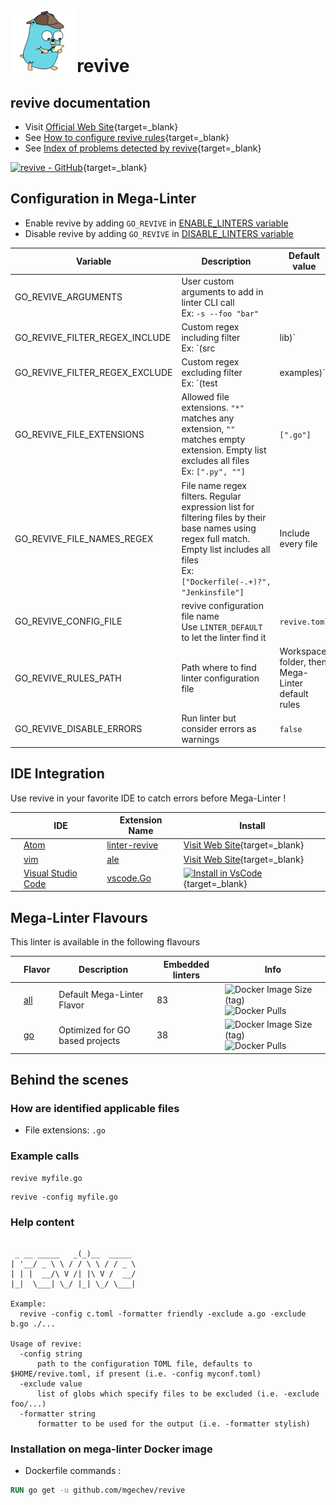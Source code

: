 <!-- markdownlint-disable MD033 MD041 -->
<!-- Generated by .automation/build.py, please do not update manually -->
# <a href="https://revive.run/" target="blank" title="Visit linter Web Site"><img src="https://github.com/mgechev/revive/raw/master/assets/logo.png" alt="revive" height="100px" class="megalinter-logo"></a>revive

## revive documentation

- Visit [Official Web Site](https://revive.run/){target=_blank}
- See [How to configure revive rules](https://revive.run/docs#custom-configuration){target=_blank}
- See [Index of problems detected by revive](https://revive.run/r){target=_blank}

[![revive - GitHub](https://gh-card.dev/repos/mgechev/revive.svg?fullname=)](https://github.com/mgechev/revive){target=_blank}

## Configuration in Mega-Linter

- Enable revive by adding `GO_REVIVE` in [ENABLE_LINTERS variable](https://nvuillam.github.io/mega-linter/configuration/#activation-and-deactivation)
- Disable revive by adding `GO_REVIVE` in [DISABLE_LINTERS variable](https://nvuillam.github.io/mega-linter/configuration/#activation-and-deactivation)

| Variable                       | Description                                                                                                                                                                                  | Default value                                    |
|--------------------------------|----------------------------------------------------------------------------------------------------------------------------------------------------------------------------------------------|--------------------------------------------------|
| GO_REVIVE_ARGUMENTS            | User custom arguments to add in linter CLI call<br/>Ex: `-s --foo "bar"`                                                                                                                     |                                                  |
| GO_REVIVE_FILTER_REGEX_INCLUDE | Custom regex including filter<br/>Ex: `(src|lib)`                                                                                                                                            | Include every file                               |
| GO_REVIVE_FILTER_REGEX_EXCLUDE | Custom regex excluding filter<br/>Ex: `(test|examples)`                                                                                                                                      | Exclude no file                                  |
| GO_REVIVE_FILE_EXTENSIONS      | Allowed file extensions. `"*"` matches any extension, `""` matches empty extension. Empty list excludes all files<br/>Ex: `[".py", ""]`                                                      | `[".go"]`                                        |
| GO_REVIVE_FILE_NAMES_REGEX     | File name regex filters. Regular expression list for filtering files by their base names using regex full match. Empty list includes all files<br/>Ex: `["Dockerfile(-.+)?", "Jenkinsfile"]` | Include every file                               |
| GO_REVIVE_CONFIG_FILE          | revive configuration file name</br>Use `LINTER_DEFAULT` to let the linter find it                                                                                                            | `revive.toml`                                    |
| GO_REVIVE_RULES_PATH           | Path where to find linter configuration file                                                                                                                                                 | Workspace folder, then Mega-Linter default rules |
| GO_REVIVE_DISABLE_ERRORS       | Run linter but consider errors as warnings                                                                                                                                                   | `false`                                          |

## IDE Integration

Use revive in your favorite IDE to catch errors before Mega-Linter !

| <!-- -->                                                                                                                                     | IDE                                                  | Extension Name                                                                | Install                                                                                                                                                            |
|----------------------------------------------------------------------------------------------------------------------------------------------|------------------------------------------------------|-------------------------------------------------------------------------------|--------------------------------------------------------------------------------------------------------------------------------------------------------------------|
| <img src="https://github.com/nvuillam/mega-linter/raw/master/docs/assets/icons/atom.ico" alt="" height="32px" class="megalinter-icon"></a>   | [Atom](https://atom.io/)                             | [linter-revive](https://github.com/morphy2k/linter-revive)                    | [Visit Web Site](https://github.com/morphy2k/linter-revive){target=_blank}                                                                                         |
| <img src="https://github.com/nvuillam/mega-linter/raw/master/docs/assets/icons/vim.ico" alt="" height="32px" class="megalinter-icon"></a>    | [vim](https://www.vim.org/)                          | [ale](https://github.com/dense-analysis/ale)                                  | [Visit Web Site](https://github.com/dense-analysis/ale){target=_blank}                                                                                             |
| <img src="https://github.com/nvuillam/mega-linter/raw/master/docs/assets/icons/vscode.ico" alt="" height="32px" class="megalinter-icon"></a> | [Visual Studio Code](https://code.visualstudio.com/) | [vscode.Go](https://marketplace.visualstudio.com/items?itemName=ms-vscode.Go) | [![Install in VsCode](https://github.com/nvuillam/mega-linter/raw/master/docs/assets/images/btn_install_vscode.png)](vscode:extension/ms-vscode.Go){target=_blank} |

## Mega-Linter Flavours

This linter is available in the following flavours

| <!-- -->                                                                                                                                                  | Flavor                                                           | Description                     | Embedded linters | Info                                                                                                                                                                         |
|-----------------------------------------------------------------------------------------------------------------------------------------------------------|------------------------------------------------------------------|---------------------------------|------------------|------------------------------------------------------------------------------------------------------------------------------------------------------------------------------|
| <img src="https://github.com/nvuillam/mega-linter/raw/master/docs/assets/images/mega-linter-square.png" alt="" height="32px" class="megalinter-icon"></a> | [all](https://nvuillam.github.io/mega-linter/supported-linters/) | Default Mega-Linter Flavor      | 83               | ![Docker Image Size (tag)](https://img.shields.io/docker/image-size/nvuillam/mega-linter/v4) ![Docker Pulls](https://img.shields.io/docker/pulls/nvuillam/mega-linter)       |
| <img src="https://github.com/nvuillam/mega-linter/raw/master/docs/assets/icons/go.ico" alt="" height="32px" class="megalinter-icon"></a>                  | [go](https://nvuillam.github.io/mega-linter/flavors/go/)         | Optimized for GO based projects | 38               | ![Docker Image Size (tag)](https://img.shields.io/docker/image-size/nvuillam/mega-linter-go/v4) ![Docker Pulls](https://img.shields.io/docker/pulls/nvuillam/mega-linter-go) |

## Behind the scenes

### How are identified applicable files

- File extensions: `.go`

<!-- markdownlint-disable -->
<!-- /* cSpell:disable */ -->

### Example calls

```shell
revive myfile.go
```

```shell
revive -config myfile.go
```


### Help content

```shell

 _ __ _____   _(_)__  _____
| '__/ _ \ \ / / \ \ / / _ \
| | |  __/\ V /| |\ V /  __/
|_|  \___| \_/ |_| \_/ \___|

Example:
  revive -config c.toml -formatter friendly -exclude a.go -exclude b.go ./...

Usage of revive:
  -config string
      path to the configuration TOML file, defaults to $HOME/revive.toml, if present (i.e. -config myconf.toml)
  -exclude value
      list of globs which specify files to be excluded (i.e. -exclude foo/...)
  -formatter string
      formatter to be used for the output (i.e. -formatter stylish)
```

### Installation on mega-linter Docker image

- Dockerfile commands :
```dockerfile
RUN go get -u github.com/mgechev/revive
```

